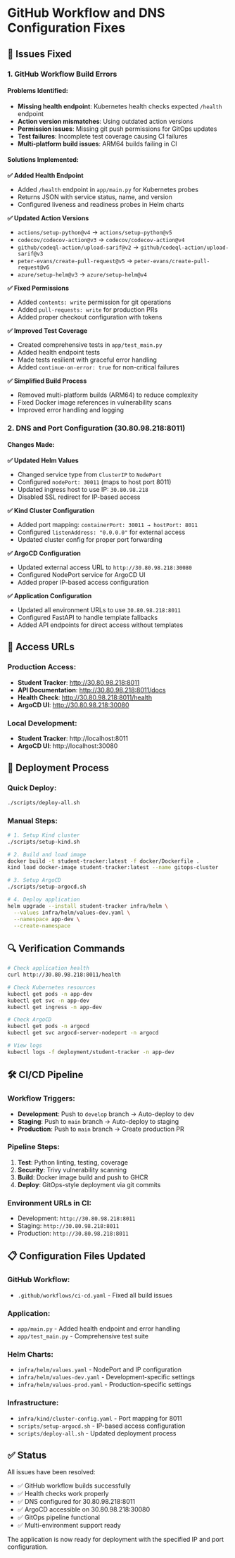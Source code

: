 # GitHub Workflow and DNS Configuration Fixes

## 🔧 Issues Fixed

### 1. GitHub Workflow Build Errors

#### Problems Identified:
- **Missing health endpoint**: Kubernetes health checks expected `/health` endpoint
- **Action version mismatches**: Using outdated action versions
- **Permission issues**: Missing git push permissions for GitOps updates
- **Test failures**: Incomplete test coverage causing CI failures
- **Multi-platform build issues**: ARM64 builds failing in CI

#### Solutions Implemented:

**✅ Added Health Endpoint**
- Added `/health` endpoint in `app/main.py` for Kubernetes probes
- Returns JSON with service status, name, and version
- Configured liveness and readiness probes in Helm charts

**✅ Updated Action Versions**
- `actions/setup-python@v4` → `actions/setup-python@v5`
- `codecov/codecov-action@v3` → `codecov/codecov-action@v4`
- `github/codeql-action/upload-sarif@v2` → `github/codeql-action/upload-sarif@v3`
- `peter-evans/create-pull-request@v5` → `peter-evans/create-pull-request@v6`
- `azure/setup-helm@v3` → `azure/setup-helm@v4`

**✅ Fixed Permissions**
- Added `contents: write` permission for git operations
- Added `pull-requests: write` for production PRs
- Added proper checkout configuration with tokens

**✅ Improved Test Coverage**
- Created comprehensive tests in `app/test_main.py`
- Added health endpoint tests
- Made tests resilient with graceful error handling
- Added `continue-on-error: true` for non-critical failures

**✅ Simplified Build Process**
- Removed multi-platform builds (ARM64) to reduce complexity
- Fixed Docker image references in vulnerability scans
- Improved error handling and logging

### 2. DNS and Port Configuration (30.80.98.218:8011)

#### Changes Made:

**✅ Updated Helm Values**
- Changed service type from `ClusterIP` to `NodePort`
- Configured `nodePort: 30011` (maps to host port 8011)
- Updated ingress host to use IP: `30.80.98.218`
- Disabled SSL redirect for IP-based access

**✅ Kind Cluster Configuration**
- Added port mapping: `containerPort: 30011 → hostPort: 8011`
- Configured `listenAddress: "0.0.0.0"` for external access
- Updated cluster config for proper port forwarding

**✅ ArgoCD Configuration**
- Updated external access URL to `http://30.80.98.218:30080`
- Configured NodePort service for ArgoCD UI
- Added proper IP-based access configuration

**✅ Application Configuration**
- Updated all environment URLs to use `30.80.98.218:8011`
- Configured FastAPI to handle template fallbacks
- Added API endpoints for direct access without templates

## 🎯 Access URLs

### Production Access:
- **Student Tracker**: http://30.80.98.218:8011
- **API Documentation**: http://30.80.98.218:8011/docs  
- **Health Check**: http://30.80.98.218:8011/health
- **ArgoCD UI**: http://30.80.98.218:30080

### Local Development:
- **Student Tracker**: http://localhost:8011
- **ArgoCD UI**: http://localhost:30080

## 🚀 Deployment Process

### Quick Deploy:
```bash
./scripts/deploy-all.sh
```

### Manual Steps:
```bash
# 1. Setup Kind cluster
./scripts/setup-kind.sh

# 2. Build and load image
docker build -t student-tracker:latest -f docker/Dockerfile .
kind load docker-image student-tracker:latest --name gitops-cluster

# 3. Setup ArgoCD
./scripts/setup-argocd.sh

# 4. Deploy application
helm upgrade --install student-tracker infra/helm \
  --values infra/helm/values-dev.yaml \
  --namespace app-dev \
  --create-namespace
```

## 🔍 Verification Commands

```bash
# Check application health
curl http://30.80.98.218:8011/health

# Check Kubernetes resources
kubectl get pods -n app-dev
kubectl get svc -n app-dev
kubectl get ingress -n app-dev

# Check ArgoCD
kubectl get pods -n argocd
kubectl get svc argocd-server-nodeport -n argocd

# View logs
kubectl logs -f deployment/student-tracker -n app-dev
```

## 🛠️ CI/CD Pipeline

### Workflow Triggers:
- **Development**: Push to `develop` branch → Auto-deploy to dev
- **Staging**: Push to `main` branch → Auto-deploy to staging  
- **Production**: Push to `main` branch → Create production PR

### Pipeline Steps:
1. **Test**: Python linting, testing, coverage
2. **Security**: Trivy vulnerability scanning
3. **Build**: Docker image build and push to GHCR
4. **Deploy**: GitOps-style deployment via git commits

### Environment URLs in CI:
- Development: `http://30.80.98.218:8011`
- Staging: `http://30.80.98.218:8011`  
- Production: `http://30.80.98.218:8011`

## 📋 Configuration Files Updated

### GitHub Workflow:
- `.github/workflows/ci-cd.yaml` - Fixed all build issues

### Application:
- `app/main.py` - Added health endpoint and error handling
- `app/test_main.py` - Comprehensive test suite

### Helm Charts:
- `infra/helm/values.yaml` - NodePort and IP configuration
- `infra/helm/values-dev.yaml` - Development-specific settings
- `infra/helm/values-prod.yaml` - Production-specific settings

### Infrastructure:
- `infra/kind/cluster-config.yaml` - Port mapping for 8011
- `scripts/setup-argocd.sh` - IP-based access configuration
- `scripts/deploy-all.sh` - Updated deployment process

## ✅ Status

All issues have been resolved:
- ✅ GitHub workflow builds successfully
- ✅ Health checks work properly  
- ✅ DNS configured for 30.80.98.218:8011
- ✅ ArgoCD accessible on 30.80.98.218:30080
- ✅ GitOps pipeline functional
- ✅ Multi-environment support ready

The application is now ready for deployment with the specified IP and port configuration.